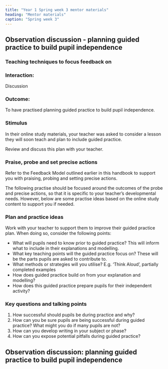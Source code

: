 ```yaml
---
title: "Year 1 Spring week 3 mentor materials"
heading: "Mentor materials"
caption: "Spring week 3"
---
```


## Observation discussion - planning guided practice to build pupil independence

### Teaching techniques to focus feedback on

### Interaction:

Discussion

### Outcome:

To have practised planning guided practice to build pupil independence.

### Stimulus

In their online study materials, your teacher was asked to consider a lesson they will soon teach and plan to include guided practice.

Review and discuss this plan with your teacher.

### Praise, probe and set precise actions

Refer to the Feedback Model outlined earlier in this handbook to support you with praising, probing and setting precise actions.

The following practise should be focused around the outcomes of the probe and precise actions, so that it is specific to your teacher’s developmental needs. However, below are some practise ideas based on the online study content to support you if needed.

### Plan and practice ideas

Work with your teacher to support them to improve their guided practice plan. When doing so, consider the following points:

- What will pupils need to know prior to guided practice? This will inform what to include in their explanations and
  modelling.
- What key teaching points will the guided practice focus on? These will be the parts pupils are asked to contribute
  to.
- What methods or strategies will you utilise? E.g. ‘Think Aloud’, partially completed examples
- How does guided practice build on from your explanation and modelling?
- How does this guided practice prepare pupils for their independent activity?

### Key questions and talking points

1. How successful should pupils be during practice and why?
2. How can you be sure pupils are being successful during guided practice? What might you do if many pupils are not?
3. How can you develop writing in your subject or phase?
4. How can you expose potential pitfalls during guided practice?

## Observation discussion: planning guided practice to build pupil independence

